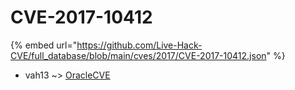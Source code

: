 # CVE-2017-10412
{% embed url="https://github.com/Live-Hack-CVE/full_database/blob/main/cves/2017/CVE-2017-10412.json" %}

* vah13 ~> [OracleCVE](https://www.alice-snow.ru/2017/database/cve-2017-10412/oraclecve-vah13)